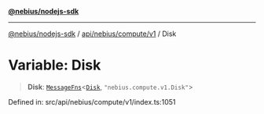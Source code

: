 [**@nebius/nodejs-sdk**](../../../../../README.md)

---

[@nebius/nodejs-sdk](../../../../../README.md) / [api/nebius/compute/v1](../README.md) / Disk

# Variable: Disk

> **Disk**: [`MessageFns`](../../../../../runtime/protos/core/interfaces/MessageFns.md)\<[`Disk`](../interfaces/Disk.md), `"nebius.compute.v1.Disk"`\>

Defined in: src/api/nebius/compute/v1/index.ts:1051
